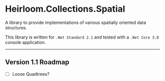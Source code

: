 # Heirloom.Collections.Spatial

A library to provide implementations of various spatially oriented 
data structures.

This library is written for `.Net Standard 2.1` and tested with a `.Net Core 3.0` 
console application.

----

## Version 1.1 Roadmap

- [ ] Loose Quadtrees?